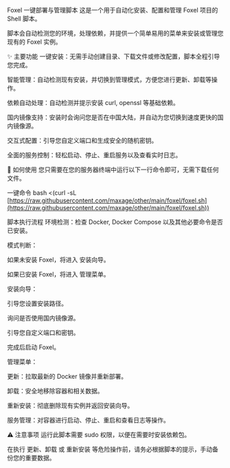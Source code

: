 Foxel 一键部署与管理脚本
这是一个用于自动化安装、配置和管理 Foxel 项目的 Shell 脚本。

脚本会自动检测您的环境，处理依赖，并提供一个简单易用的菜单来安装或管理您现有的 Foxel 实例。

✨ 主要功能
一键安装：无需手动创建目录、下载文件或修改配置，脚本全程引导您完成。

智能管理：自动检测现有安装，并切换到管理模式，方便您进行更新、卸载等操作。

依赖自动处理：自动检测并提示安装 curl, openssl 等基础依赖。

国内镜像支持：安装时会询问您是否在中国大陆，并自动为您切换到速度更快的国内镜像源。

交互式配置：引导您自定义端口和生成安全的随机密钥。

全面的服务控制：轻松启动、停止、重启服务以及查看实时日志。

🚀 如何使用
您只需要在您的服务器终端中运行以下一行命令即可，无需下载任何文件。

一键命令
bash <(curl -sL [https://raw.githubusercontent.com/maxage/other/main/foxel/foxel.sh](https://raw.githubusercontent.com/maxage/other/main/foxel/foxel.sh))

脚本执行流程
环境检测：检查 Docker, Docker Compose 以及其他必要命令是否已安装。

模式判断：

如果未安装 Foxel，将进入 安装向导。

如果已安装 Foxel，将进入 管理菜单。

安装向导：

引导您设置安装路径。

询问是否使用国内镜像源。

引导您自定义端口和密钥。

完成后启动 Foxel。

管理菜单：

更新：拉取最新的 Docker 镜像并重新部署。

卸载：安全地移除容器和相关数据。

重新安装：彻底删除现有实例并返回安装向导。

服务管理：对容器进行启动、停止、重启和查看日志等操作。

⚠️ 注意事项
运行此脚本需要 sudo 权限，以便在需要时安装依赖包。

在执行 更新、卸载 或 重新安装 等危险操作前，请务必根据脚本的提示，手动备份您的重要数据。
